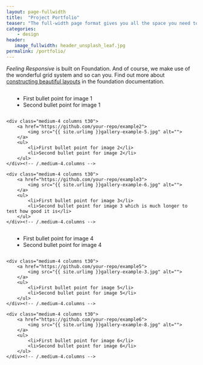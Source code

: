 ```yaml
---
layout: page-fullwidth
title:  "Project Portfolio"
teaser: "The full-width page format gives you all the space you need to show your content using the grid."
categories:
    - design
header:
   image_fullwidth: header_unsplash_leaf.jpg
permalink: /portfolio/
---
```


*Feeling Responsive* is built on Foundation. And of course, we make use of the wonderful grid system and so can you. Find out more about [constructing  beautiful layouts][1] in the foundation documentation.
<div class="row">
    <div class="medium-4 columns t30">
        <a href="https://github.com/your-repo/example1">
            <img src="{{ site.urlimg }}gallery-example-4.jpg" alt="">
        </a>
        <ul>
            <li>First bullet point for image 1</li>
            <li>Second bullet point for image 1</li>
        </ul>
    </div><!-- /.medium-4.columns -->

    <div class="medium-4 columns t30">
        <a href="https://github.com/your-repo/example2">
            <img src="{{ site.urlimg }}gallery-example-5.jpg" alt="">
        </a>
        <ul>
            <li>First bullet point for image 2</li>
            <li>Second bullet point for image 2</li>
        </ul>
    </div><!-- /.medium-4.columns -->

    <div class="medium-4 columns t30">
        <a href="https://github.com/your-repo/example3">
            <img src="{{ site.urlimg }}gallery-example-6.jpg" alt="">
        </a>
        <ul>
            <li>First bullet point for image 3</li>
            <li>Second bullet point for image 3 which is much longer to test how good it is</li>
        </ul>
    </div><!-- /.medium-4.columns -->
</div><!-- /.row -->

<div class="row">
    <div class="medium-4 columns t30">
        <a href="https://github.com/your-repo/example4">
            <img src="{{ site.urlimg }}gallery-example-7.jpg" alt="">
        </a>
        <ul>
            <li>First bullet point for image 4</li>
            <li>Second bullet point for image 4</li>
        </ul>
    </div><!-- /.medium-4.columns -->

    <div class="medium-4 columns t30">
        <a href="https://github.com/your-repo/example5">
            <img src="{{ site.urlimg }}gallery-example-3.jpg" alt="">
        </a>
        <ul>
            <li>First bullet point for image 5</li>
            <li>Second bullet point for image 5</li>
        </ul>
    </div><!-- /.medium-4.columns -->
    
    <div class="medium-4 columns t30">
        <a href="https://github.com/your-repo/example6">
            <img src="{{ site.urlimg }}gallery-example-8.jpg" alt="">
        </a>
        <ul>
            <li>First bullet point for image 6</li>
            <li>Second bullet point for image 6</li>
        </ul>
    </div><!-- /.medium-4.columns -->
</div><!-- /.row -->




 [1]: http://foundation.zurb.com/docs/components/grid.html